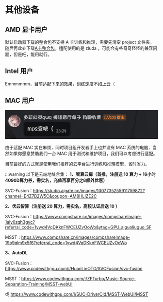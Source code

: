 # 其他设备

## AMD 显卡用户

默认启动器下载的整合包不支持 A 卡训练和推理，需要先清空 project 文件夹，随后再此处下载[A卡整合包](https://www.123865.com/s/3iQtVv-HVB6d)。适配使用的是 zluda ，可能会有些奇奇怪怪的兼容问题，但是吧，能用就行。

## Intel 用户

Emmmmmm，目前适配下来的效果，训练速度不如上云（

## MAC 用户
![image.png](/imgs/image.png)

由于适配 MAC 实在麻烦，同时项目组开发者手上也并没有 MAC 系统的电脑，当然如果你愿意赞助我们一台 MAC 用于测试和维护项目，我们可以考虑进行适配。

目前最好的方式就是使用我们推荐的云平台进行训练和推理模型，省时省力。

:::warning 以下是云端地址合集：
**1、智算云扉（首推，注册送 10 算力 + 16小时4090D算力券，需实名，充值再享百分之8额外优惠）**

SVC-Fusion：https://studio.aigate.cc/images/1007735255911759872?channel=E4Z7B2W5C&coupon=AM8HLIZE2C

**2、优云智算（注册送 20 算力，需实名，高校认证后送 10 ）**

SVC-Fusion：https://www.compshare.cn/images/compshareImage-1aly0zqh3gvc?referral_code=1ywd4VqDKknFWCEUZvOoWo&ytag=GPU_aiguoliuguo_SF


MSST：https://www.compshare.cn/images/compshareImage-19o9qlm9x5f6?referral_code=1ywd4VqDKknFWCEUZvOoWo


**3、AutoDL**

SVC-Fusion：https://www.codewithgpu.com/i/HuanLinOTO/SVCFusion/svc-fusion


MSST：https://www.codewithgpu.com/i/ZFTurbo/Music-Source-Separation-Training/MSST-webUI

或 https://www.codewithgpu.com/i/SUC-DriverOld/MSST-WebUI/MSST
